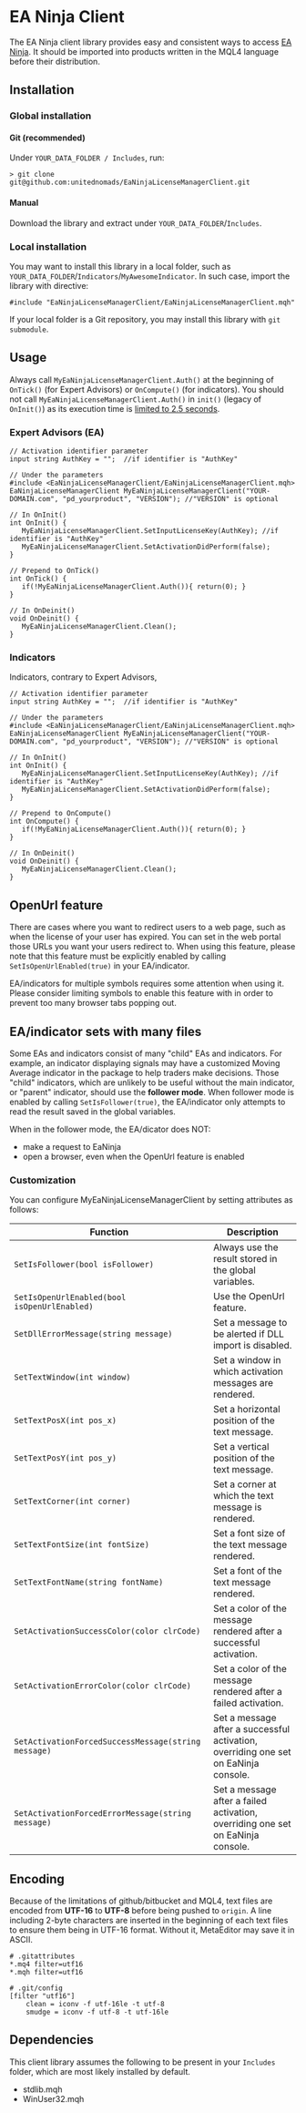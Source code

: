 # EA Ninja Client

The EA Ninja client library provides easy and consistent ways to access [EA Ninja](https://eaninja.eu). It should be imported into products written in the MQL4 language before their distribution.

## Installation

### Global installation

#### Git (recommended)

Under `YOUR_DATA_FOLDER / Includes`, run:

```
> git clone git@github.com:unitednomads/EaNinjaLicenseManagerClient.git
```

#### Manual

Download the library and extract under `YOUR_DATA_FOLDER`/`Includes`.

### Local installation

You may want to install this library in a local folder, such as `YOUR_DATA_FOLDER`/`Indicators`/`MyAwesomeIndicator`. In such case, import the library with directive:

```
#include "EaNinjaLicenseManagerClient/EaNinjaLicenseManagerClient.mqh"
```

If your local folder is a Git repository, you may install this library with `git submodule`.

## Usage

Always call `MyEaNinjaLicenseManagerClient.Auth()` at the beginning of `OnTick()` (for Expert Advisors) or `OnCompute()` (for indicators). You should not call `MyEaNinjaLicenseManagerClient.Auth()` in `init()` (legacy of `OnInit()`) as its execution time is [limited to 2.5 seconds](https://book.mql4.com/programm/special).

### Expert Advisors (EA)

```
// Activation identifier parameter
input string AuthKey = "";  //if identifier is "AuthKey"

// Under the parameters
#include <EaNinjaLicenseManagerClient/EaNinjaLicenseManagerClient.mqh>
EaNinjaLicenseManagerClient MyEaNinjaLicenseManagerClient("YOUR-DOMAIN.com", "pd_yourproduct", "VERSION"); //"VERSION" is optional

// In OnInit()
int OnInit() {
   MyEaNinjaLicenseManagerClient.SetInputLicenseKey(AuthKey); //if identifier is "AuthKey"
   MyEaNinjaLicenseManagerClient.SetActivationDidPerform(false);
}

// Prepend to OnTick()
int OnTick() {
   if(!MyEaNinjaLicenseManagerClient.Auth()){ return(0); }
}

// In OnDeinit()
void OnDeinit() {
   MyEaNinjaLicenseManagerClient.Clean();
}
```

### Indicators

Indicators, contrary to Expert Advisors, 

```
// Activation identifier parameter
input string AuthKey = "";  //if identifier is "AuthKey"

// Under the parameters
#include <EaNinjaLicenseManagerClient/EaNinjaLicenseManagerClient.mqh>
EaNinjaLicenseManagerClient MyEaNinjaLicenseManagerClient("YOUR-DOMAIN.com", "pd_yourproduct", "VERSION"); //"VERSION" is optional

// In OnInit()
int OnInit() {
   MyEaNinjaLicenseManagerClient.SetInputLicenseKey(AuthKey); //if identifier is "AuthKey"
   MyEaNinjaLicenseManagerClient.SetActivationDidPerform(false);
}

// Prepend to OnCompute()
int OnCompute() {
   if(!MyEaNinjaLicenseManagerClient.Auth()){ return(0); }
}

// In OnDeinit()
void OnDeinit() {
   MyEaNinjaLicenseManagerClient.Clean();
}
```

## OpenUrl feature

There are cases where you want to redirect users to a web page, such as when the license of your user has expired. You can set in the web portal those URLs you want your users redirect to.  When using this feature, please note that this feature must be explicitly enabled by calling `SetIsOpenUrlEnabled(true)` in your EA/indicator.

EA/indicators for multiple symbols requires some attention when using it. Please consider limiting symbols to enable this feature with in order to prevent too many browser tabs popping out.

## EA/indicator sets with many files

Some EAs and indicators consist of many "child" EAs and indicators. For example, an indicator displaying signals may have a customized Moving Average indicator in the package to help traders make decisions. Those "child" indicators, which are unlikely to be useful without the main indicator, or "parent" indicator, should use the **follower mode**. When follower mode is enabled by calling `SetIsFollower(true)`, the EA/indicator only attempts to read the result saved in the global variables.

When in the follower mode, the EA/dicator does NOT:
* make a request to EaNinja
* open a browser, even when the OpenUrl feature is enabled

### Customization

You can configure MyEaNinjaLicenseManagerClient by setting attributes as follows:

| Function | Description |
| - | - |
| `SetIsFollower(bool isFollower)` | Always use the result stored in the global variables. |
| `SetIsOpenUrlEnabled(bool isOpenUrlEnabled)` | Use the OpenUrl feature. |
| `SetDllErrorMessage(string message)` | Set a message to be alerted if DLL import is disabled. |
| `SetTextWindow(int window)` | Set a window in which activation messages are rendered. |
| `SetTextPosX(int pos_x)` | Set a horizontal position of the text message. |
| `SetTextPosY(int pos_y)` | Set a vertical position of the text message. |
| `SetTextCorner(int corner)` | Set a corner at which the text message is rendered. |
| `SetTextFontSize(int fontSize)` | Set a font size of the text message rendered. |
| `SetTextFontName(string fontName)` | Set a font of the text message rendered. |
| `SetActivationSuccessColor(color clrCode)` | Set a color of the message rendered after a successful activation. |
| `SetActivationErrorColor(color clrCode)` | Set a color of the message rendered after a failed activation. |
| `SetActivationForcedSuccessMessage(string message)` | Set a message after a successful activation, overriding one set on EaNinja console. |
| `SetActivationForcedErrorMessage(string message)` | Set a message after a failed activation, overriding one set on EaNinja console. |

## Encoding

Because of the limitations of github/bitbucket and MQL4, text files are encoded from **UTF-16** to **UTF-8** before being pushed to `origin`. A line including 2-byte characters are inserted in the beginning of each text files to ensure them being in UTF-16 format. Without it, MetaEditor may save it in ASCII.

```
# .gitattributes
*.mq4 filter=utf16
*.mqh filter=utf16
```

```
# .git/config
[filter "utf16"]
	clean = iconv -f utf-16le -t utf-8
	smudge = iconv -f utf-8 -t utf-16le
```

## Dependencies

This client library assumes the following to be present in your `Includes` folder, which are most likely installed by default. 

* stdlib.mqh
* WinUser32.mqh